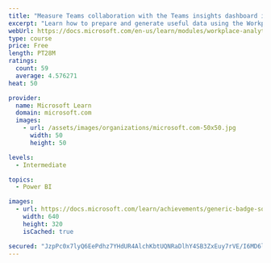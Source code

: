 ```yaml
---
title: "Measure Teams collaboration with the Teams insights dashboard in Workplace Analytics"
excerpt: "Learn how to prepare and generate useful data using the Workplace Analytics Power BI Teams insights dashboard.  Analyze Microsoft Teams adoption trends from the populated reports."
webUrl: https://docs.microsoft.com/en-us/learn/modules/workplace-analytics-teams-insights/
type: course
price: Free
length: PT28M
ratings:
  count: 59
  average: 4.576271
heat: 50

provider:
  name: Microsoft Learn
  domain: microsoft.com
  images:
    - url: /assets/images/organizations/microsoft.com-50x50.jpg
      width: 50
      height: 50

levels:
  - Intermediate

topics:
  - Power BI

images:
  - url: https://docs.microsoft.com/learn/achievements/generic-badge-social.png
    width: 640
    height: 320
    isCached: true

secured: "JzpPc0x7lyQ6EePdhz7YHdUR4AlchKbtUQNRaDlhY4SB3ZxEuy7rVE/I6MD6lHpBCnc/I2wKP66fYDpSk2ko2skpIzpwrrthcNYd2QHtcrySBV52pWfuyLmrsY1+dgOxp+IsRQeOmCqguJz/t1tX0jOaJHaLyQjCHMIbZvVi1IS/bTJzC94PHhUG3CYU5F383kfW5lEGe9aRyD2UQfs8Ab+MI9uLWXLLtGUdKv1ztlc7nuNTXDXS+ywDVO8euF54uPBQpYZBSe059uME253u0ytZn+M5oIJ3WwrTqrOd2BeQ328jMhSgYf+NRwujfKU8JPLgpHm54VitZVHnqiMui2hZIQM0RUXpPfUogOKlhCqOM3HIYR0KShQ50Ndabw+SUTh4VqaB5cAy879JxvnG3yX1bTsWsUFScTokDC32CUs=;Dk1W2y4lKNwHR/Zz348neQ=="
---
```


